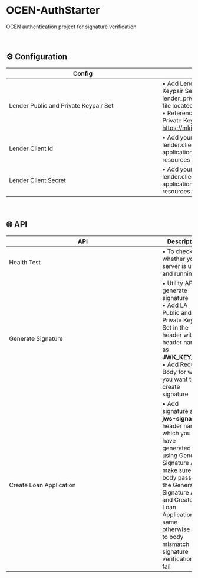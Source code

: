 # OCEN-AuthStarter
OCEN authentication project for signature verification 


<br>

## ⚙️ Configuration 

  
|   <div style="width:400px">Config</div> | Description |
| ----  |   ---   |  
| Lender Public and Private Keypair Set |  &#8226; Add Lender Public and Private Keypair Set in lender_private_public_keypair_set.json file located at resources folder <br>&#10; &#8226; Reference to create Public and Private Key Pair Set - https://mkjwk.org/|
| Lender Client Id | &#8226; Add your lender client id at lender.client.id in application.properties file located at resources folder |
| Lender Client Secret | &#8226; Add your lender client secret at lender.client.secret in application.properties file located at resources folder |


<br>

## 🌐 API

|   <div style="width:400px">API</div> | Description |
| ----  |   ---   |  
| Health Test |  &#8226; To check whether your server is up and running|
| Generate Signature | &#8226; Utility API to generate signature <br>&#10; &#8226; Add LA Public and Private Keypair Set in the header with header name as **JWK_KEY_SET** <br>&#10; &#8226; Add Request Body for which you want to create signature |
| Create Loan Application | &#8226; Add signature as **x-jws-signature** header name which you have generated using Generate Signature API, make sure the body passed in the Generate Signature API and Create Loan Application is same otherwise due to body mismatch signature verification will fail|
